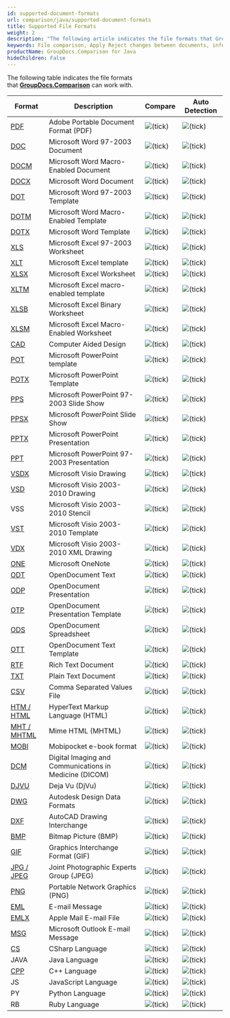 ```yaml
---
id: supported-document-formats
url: comparison/java/supported-document-formats
title: Supported File Formats
weight: 2
description: "The following article indicates the file formats that GroupDocs.Comparison can work with."
keywords: File comparison, Apply Reject changes between documents, information extraction
productName: GroupDocs.Comparison for Java
hideChildren: False
---
```

The following table indicates the file formats that **[GroupDocs.Comparison](https://products.groupdocs.com/comparison/java)** can work with.

| Format | Description | Compare | Auto Detection |
| --- | --- | --- | --- |
| [PDF](https://docs.fileformat.com/pdf/) | Adobe Portable Document Format (PDF) | ![(tick)](comparison/java/images/check.png) | ![(tick)](comparison/java/images/check.png) |
| [DOC](https://docs.fileformat.com/word-processing/doc/) | Microsoft Word 97-2003 Document | ![(tick)](comparison/java/images/check.png) | ![(tick)](comparison/java/images/check.png) |
| [DOCM](https://docs.fileformat.com/word-processing/docm/) | Microsoft Word Macro-Enabled Document | ![(tick)](comparison/java/images/check.png) | ![(tick)](comparison/java/images/check.png) |
| [DOCX](https://docs.fileformat.com/word-processing/docx/) | Microsoft Word Document | ![(tick)](comparison/java/images/check.png) | ![(tick)](comparison/java/images/check.png) |
| [DOT](https://docs.fileformat.com/word-processing/dot/) | Microsoft Word 97-2003 Template | ![(tick)](comparison/java/images/check.png) | ![(tick)](comparison/java/images/check.png) |
| [DOTM](https://docs.fileformat.com/word-processing/dotm/) | Microsoft Word Macro-Enabled Template | ![(tick)](comparison/java/images/check.png) | ![(tick)](comparison/java/images/check.png) |
| [DOTX](https://docs.fileformat.com/word-processing/dotx/) | Microsoft Word Template | ![(tick)](comparison/java/images/check.png) | ![(tick)](comparison/java/images/check.png) |
| [XLS](https://docs.fileformat.com/spreadsheet/xls/) | Microsoft Excel 97-2003 Worksheet | ![(tick)](comparison/java/images/check.png) | ![(tick)](comparison/java/images/check.png) |
| [XLT](https://docs.fileformat.com/spreadsheet/xlt) | Microsoft Excel template | ![(tick)](comparison/java/images/check.png) | ![(tick)](comparison/java/images/check.png) |
| [XLSX](https://docs.fileformat.com/spreadsheet/xlsx/) | Microsoft Excel Worksheet | ![(tick)](comparison/java/images/check.png) | ![(tick)](comparison/java/images/check.png) |
| [XLTM](https://docs.fileformat.com/spreadsheet/xltm/) | Microsoft Excel macro-enabled template | ![(tick)](comparison/java/images/check.png) | ![(tick)](comparison/java/images/check.png) |
| [XLSB](https://docs.fileformat.com/spreadsheet/xlsb/) | Microsoft Excel Binary Worksheet | ![(tick)](comparison/java/images/check.png) | ![(tick)](comparison/java/images/check.png) |
| [XLSM](https://docs.fileformat.com/spreadsheet/xlsm/) | Microsoft Excel Macro-Enabled Worksheet | ![(tick)](comparison/java/images/check.png) | ![(tick)](comparison/java/images/check.png) |
| [CAD](https://docs.fileformat.com/cad/) | Computer Aided Design | ![(tick)](comparison/java/images/check.png) | ![(tick)](comparison/java/images/check.png) |
| [POT](https://docs.fileformat.com/presentation/pot/) | Microsoft PowerPoint template | ![(tick)](comparison/java/images/check.png) | ![(tick)](comparison/java/images/check.png) |
| [POTX](https://docs.fileformat.com/presentation/potx/) | Microsoft PowerPoint Template | ![(tick)](comparison/java/images/check.png) | ![(tick)](comparison/java/images/check.png) |
| [PPS](https://docs.fileformat.com/presentation/pps/) | Microsoft PowerPoint 97-2003 Slide Show | ![(tick)](comparison/java/images/check.png) | ![(tick)](comparison/java/images/check.png) |
| [PPSX](https://docs.fileformat.com/presentation/ppsx/) | Microsoft PowerPoint Slide Show | ![(tick)](comparison/java/images/check.png) | ![(tick)](comparison/java/images/check.png) |
| [PPTX](https://docs.fileformat.com/presentation/pptx/) | Microsoft PowerPoint Presentation | ![(tick)](comparison/java/images/check.png) | ![(tick)](comparison/java/images/check.png) |
| [PPT](https://docs.fileformat.com/presentation/ppt/) | Microsoft PowerPoint 97-2003 Presentation | ![(tick)](comparison/java/images/check.png) | ![(tick)](comparison/java/images/check.png) |
| [VSDX](https://docs.fileformat.com/image/vsdx/) | Microsoft Visio Drawing | ![(tick)](comparison/java/images/check.png) | ![(tick)](comparison/java/images/check.png) |
| [VSD](https://docs.fileformat.com/image/vsd/) | Microsoft Visio 2003-2010 Drawing | ![(tick)](comparison/java/images/check.png) | ![(tick)](comparison/java/images/check.png) |
| VSS | Microsoft Visio 2003-2010 Stencil | ![(tick)](comparison/java/images/check.png) | ![(tick)](comparison/java/images/check.png) |
| [VST](https://docs.fileformat.com/image/vst/) | Microsoft Visio 2003-2010 Template | ![(tick)](comparison/java/images/check.png) | ![(tick)](comparison/java/images/check.png) |
| [VDX](https://docs.fileformat.com/image/vdx/) | Microsoft Visio 2003-2010 XML Drawing | ![(tick)](comparison/java/images/check.png) | ![(tick)](comparison/java/images/check.png) |
| [ONE](https://docs.fileformat.com/note-taking/one/) | Microsoft OneNote | ![(tick)](comparison/java/images/check.png) | ![(tick)](comparison/java/images/check.png) |
| [ODT](https://docs.fileformat.com/word-processing/odt/) | OpenDocument Text | ![(tick)](comparison/java/images/check.png) | ![(tick)](comparison/java/images/check.png) |
| [ODP](https://docs.fileformat.com/presentation/odp/) | OpenDocument Presentation | ![(tick)](comparison/java/images/check.png) | ![(tick)](comparison/java/images/check.png) |
| [OTP](https://docs.fileformat.com/presentation/otp/) | OpenDocument Presentation Template | ![(tick)](comparison/java/images/check.png) | ![(tick)](comparison/java/images/check.png) |
| [ODS](https://docs.fileformat.com/spreadsheet/ods/) | OpenDocument Spreadsheet | ![(tick)](comparison/java/images/check.png) | ![(tick)](comparison/java/images/check.png) |
| [OTT](https://docs.fileformat.com/word-processing/ott/) | OpenDocument Text Template | ![(tick)](comparison/java/images/check.png) | ![(tick)](comparison/java/images/check.png) |
| [RTF](https://docs.fileformat.com/word-processing/rtf/) | Rich Text Document | ![(tick)](comparison/java/images/check.png) | ![(tick)](comparison/java/images/check.png) |
| [TXT](https://docs.fileformat.com/word-processing/txt/) | Plain Text Document | ![(tick)](comparison/java/images/check.png) | ![(tick)](comparison/java/images/check.png) |
| [CSV](https://docs.fileformat.com/spreadsheet/csv/) | Comma Separated Values File | ![(tick)](comparison/java/images/check.png) | ![(tick)](comparison/java/images/check.png) |
| [HTM / HTML](https://docs.fileformat.com/web/html/) | HyperText Markup Language (HTML) | ![(tick)](comparison/java/images/check.png) | ![(tick)](comparison/java/images/check.png) |
| [MHT / MHTML](https://docs.fileformat.com/web/mhtml/) | Mime HTML (MHTML) | ![(tick)](comparison/java/images/check.png) | ![(tick)](comparison/java/images/check.png) |
| [MOBI](https://docs.fileformat.com/ebook/mobi/) | Mobipocket e-book format | ![(tick)](comparison/java/images/check.png) | ![(tick)](comparison/java/images/check.png) |
| [DCM](https://docs.fileformat.com/image/dcm/) | Digital Imaging and Communications in Medicine (DICOM) | ![(tick)](comparison/java/images/check.png) | ![(tick)](comparison/java/images/check.png) |
| [DJVU](https://docs.fileformat.com/image/djvu/) | Deja Vu (DjVu) | ![(tick)](comparison/java/images/check.png) | ![(tick)](comparison/java/images/check.png) |
| [DWG](https://docs.fileformat.com/cad/dwg/) | Autodesk Design Data Formats | ![(tick)](comparison/java/images/check.png) | ![(tick)](comparison/java/images/check.png) |
| [DXF](https://docs.fileformat.com/cad/dxf/) | AutoCAD Drawing Interchange | ![(tick)](comparison/java/images/check.png) | ![(tick)](comparison/java/images/check.png) |
| [BMP](https://docs.fileformat.com/image/bmp/) | Bitmap Picture (BMP) | ![(tick)](comparison/java/images/check.png) | ![(tick)](comparison/java/images/check.png) |
| [GIF](https://docs.fileformat.com/image/gif/) | Graphics Interchange Format (GIF) | ![(tick)](comparison/java/images/check.png) | ![(tick)](comparison/java/images/check.png) |
| [JPG / JPEG](https://docs.fileformat.com/image/jpeg)   | Joint Photographic Experts Group (JPEG) | ![(tick)](comparison/java/images/check.png) | ![(tick)](comparison/java/images/check.png) |
| [PNG](https://docs.fileformat.com/image/png/) | Portable Network Graphics (PNG) | ![(tick)](comparison/java/images/check.png) | ![(tick)](comparison/java/images/check.png) |
| [EML](https://docs.fileformat.com/email/eml/) | E-mail Message | ![(tick)](comparison/java/images/check.png) | ![(tick)](comparison/java/images/check.png) |
| [EMLX](https://docs.fileformat.com/email/emlx/) | Apple Mail E-mail File | ![(tick)](comparison/java/images/check.png) | ![(tick)](comparison/java/images/check.png) |
| [MSG](https://docs.fileformat.com/email/msg/) | Microsoft Outlook E-mail Message | ![(tick)](comparison/java/images/check.png) | ![(tick)](comparison/java/images/check.png) |
| [CS](https://docs.fileformat.com/programming/cs/) | CSharp Language | ![(tick)](comparison/java/images/check.png) | ![(tick)](comparison/java/images/check.png) |
| JAVA | Java Language | ![(tick)](comparison/java/images/check.png) | ![(tick)](comparison/java/images/check.png) |
| [CPP](https://docs.fileformat.com/programming/cpp/) | C++ Language | ![(tick)](comparison/java/images/check.png) | ![(tick)](comparison/java/images/check.png) |
| JS | JavaScript Language | ![(tick)](comparison/java/images/check.png) | ![(tick)](comparison/java/images/check.png) |
| PY | Python Language | ![(tick)](comparison/java/images/check.png) | ![(tick)](comparison/java/images/check.png) |
| RB | Ruby Language | ![(tick)](comparison/java/images/check.png) | ![(tick)](comparison/java/images/check.png) |
